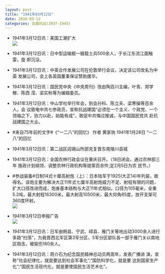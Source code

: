 ```yaml
---
layout: post
title: "1941年03月12日"
date: 2016-03-12
categories: 全面抗战(1937-1945)
---
```


<meta name="referrer" content="no-referrer" />

- 1941年3月12日讯：美国工潮扩大 <br/><img src="https://ww4.sinaimg.cn/large/aca367d8jw1f1uh536bcmj20eo0e70uc.jpg" />

- 1941年3月12日讯：日中型运输舰一艘载士兵500余人，于长江东流江面触雷，旋 即沉没。 

- 1941年3月12日讯：中英合作发展公司在伦敦举行会议，决定该公司改名为中英 发展公司，会上各英国董事保证赞助援华。 

- 1941年3月12日讯：国民党中央《中央周刊》改由陶百川主编，叶青、郑学稼、陈西 滢、梁实秋等为编辑委员。 

- 1941年3月12日讯：中山学社举行年会，到会孙科、陈立夫、梁寒操等百余人。会 议致电中共七参政员，宣称抗战建国“必须在一个主义、个政党、一个 领袖之下，协力以赴，始能有成”，敦促中共悔过推诚，与中国国民党共 赴抗战建国之大业。 

- #来自75年前的文字#《“一二八”的回忆》 作者 黄家驹 1941年1月28日 “一二八”的回忆 

- 1941年3月12日讯：第二战区阎锡山所部克复晋东南陵川县城 

- 1941年3月12日讯：全国农林行政会议在重庆召开。（18日闭会，通过农林部三年 施政计划纲领、调整农林行政机构等提案百余件;定2月5日为农 民节。） 

- #参战装备#日制14式十厘高射炮（上）：日本陆军于1925(大正14)年列装，故得名。该炮主要为解决大正11年式七厘半高射炮威力不足、射程有限的问题，扩大口径改进而成，炮身基本结构与大正11年式相似。口径为105毫米，全重5.2吨，最大射程16300米，最大射高10500米，最大仰角85度，放开支架可360度环射。 <br/><img src="https://ww1.sinaimg.cn/large/aca367d8jw1f1tulrmupvj20dw0g20vf.jpg" />

- 1941年3月12日申报广告 <br/><img src="https://ww1.sinaimg.cn/large/aca367d8jw1f1tsusn36vj20au0hjjtb.jpg" />

- 1941年3月12日讯：日军由朔县、宁武、崞县、雁门关等地出动3000余人进行多路“扫荡”，为我晋西北军区第3军分区、5军分区部队各一部于雁门关以南地区阻击，被毙伤180余人。 

- 1941年3月12日讯：蒋介石为纪念国民精神总动员两周年，发表广播讲 演，宣称“社会纪律化，就是要达到社会军事化”;“国防科学化，就是要 达到国家生产化”;“国民生活现代化，就是要使国民生活艺术化”。 

